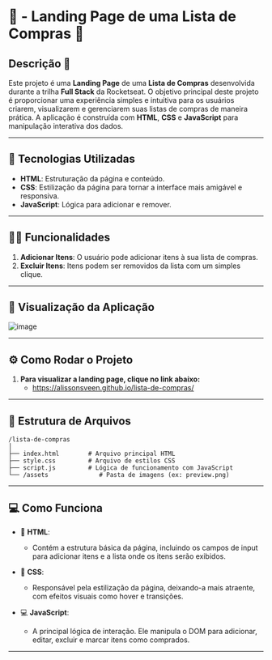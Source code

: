 # 📜 - Landing Page de uma Lista de Compras 🛒

## Descrição 📌
Este projeto é uma **Landing Page** de uma **Lista de Compras** desenvolvida durante a trilha **Full Stack** da Rocketseat. O objetivo principal deste projeto é proporcionar uma experiência simples e intuitiva para os usuários criarem, visualizarem e gerenciarem suas listas de compras de maneira prática. A aplicação é construída com **HTML**, **CSS** e **JavaScript** para manipulação interativa dos dados.

---

## 🚀 Tecnologias Utilizadas

- **HTML**: Estruturação da página e conteúdo.
- **CSS**: Estilização da página para tornar a interface mais amigável e responsiva.
- **JavaScript**: Lógica para adicionar e remover.

---

## 🧑‍💻 Funcionalidades

1. **Adicionar Itens**: O usuário pode adicionar itens à sua lista de compras.
2. **Excluir Itens**: Itens podem ser removidos da lista com um simples clique.
---

## 📸 Visualização da Aplicação

![image](https://github.com/user-attachments/assets/ff29bfb5-d885-4c13-a573-bffb70c7a4e5)


---

## ⚙️ Como Rodar o Projeto

1. **Para visualizar a landing page, clique no link abaixo:**
    - https://alissonsveen.github.io/lista-de-compras/

---

## 📝 Estrutura de Arquivos

```
/lista-de-compras
│
├── index.html        # Arquivo principal HTML
├── style.css         # Arquivo de estilos CSS
├── script.js         # Lógica de funcionamento com JavaScript
└── /assets              # Pasta de imagens (ex: preview.png)
```

---

## 💻 Como Funciona

- 📄 **HTML**:
    - Contém a estrutura básica da página, incluindo os campos de input para adicionar itens e a lista onde os itens serão exibidos. 
    
- 🎨 **CSS**:
    - Responsável pela estilização da página, deixando-a mais atraente, com efeitos visuais como hover e transições.
    
- 💻 **JavaScript**:
    - A principal lógica de interação. Ele manipula o DOM para adicionar, editar, excluir e marcar itens como comprados.  

---



